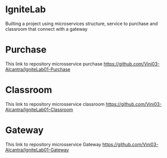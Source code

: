# IgniteLab
Builting a project using microservices structure, service to purchase and classroom that connect with a gateway


# Purchase
This link to repository microsservice purchase https://github.com/Vini03-Alcantra/IgniteLab01-Purchase

# Classroom
This link to repository microsservice classroom https://github.com/Vini03-Alcantra/IgniteLab01-Classroom

# Gateway 
This link to repository microsservice Gateway https://github.com/Vini03-Alcantra/IgniteLab01-Gateway
